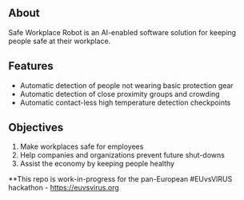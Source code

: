 ## About
Safe Workplace Robot is an AI-enabled software solution for keeping people safe at their workplace.

## Features
- Automatic detection of people not wearing basic protection gear
- Automatic detection of close proximity groups and crowding
- Automatic contact-less high temperature detection checkpoints

## Objectives
1. Make workplaces safe for employees
2. Help companies and organizations prevent future shut-downs
3. Assist the economy by keeping people healthy


**This repo is work-in-progress for the pan-European #EUvsVIRUS hackathon - https://euvsvirus.org
